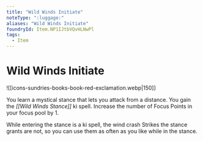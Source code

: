 ```yaml
---
title: "Wild Winds Initiate"
noteType: ":luggage:"
aliases: "Wild Winds Initiate"
foundryId: Item.NP1IJtbVQvHLNwPl
tags:
  - Item
---
```


# Wild Winds Initiate
![[icons-sundries-books-book-red-exclamation.webp|150]]

You learn a mystical stance that lets you attack from a distance. You gain the _[[Wild Winds Stance]]_ ki spell. Increase the number of Focus Points in your focus pool by 1.

While entering the stance is a ki spell, the wind crash Strikes the stance grants are not, so you can use them as often as you like while in the stance.
